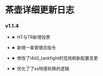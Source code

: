 # 茶壶详细更新日志
### v1.1.4
* <details><summary>HT与TR新增投票</summary>

    * 内容：模式HT与TR新增子弹设置投票

    * 文件：

        1.  新增 cfg/vote/ammo/ammoIf_On.cfg
        2.  新增 cfg/vote/ammo/ammoIf_Off.cfg
        3.  改动 addons/sourcemod/data/config_vote_TR.cfg
        4.  改动 addons/sourcemod/data/config_HT.cfg
        5.  改动 cfg/vote/1_TR/train.cfg
</details>

* <details><summary>新增一条管理员指令</summary>

    * 内容: 新增!lazer与!ls为管理员获取镭射

    * 文件:

        1.  addons/sourcemod/plugins/5_Server/
        2.  addons/sourcemod/scripting/1_Plugins_of_TeaPot/
</details>

* <details><summary>修改了l4d2_tankfight的克局刷新配置变更</summary>

    * 内容：克局修改刷特数量由拦截刷特改为自杀以兼容ss的轮换刷特

    * 文件：
       
        1.  addons/sourcemod/plugins/4_General/
        2.  addons/sourcemod/scripting/1_Plugins_of_TeaPot/
</details>

* <details><summary>优化了了ss特感轮换的逻辑</summary>

    * 内容：写入现在会读取场上特感了

    * 文件：

        1.  addons/sourcemod/plugins/disabled/
        2.  addons/sourcemod/scripting/1_Plugins_of_TeaPot/
</details>